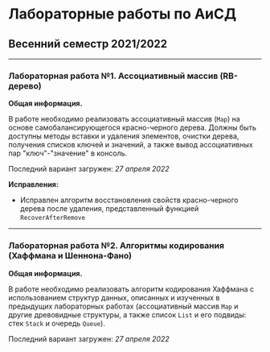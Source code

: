 # Лабораторные работы по АиСД
## Весенний семестр 2021/2022

------------------------------

### Лабораторная работа №1. Ассоциативный массив (RB-дерево)

**Общая информация.**

В работе необходимо реализовать ассоциативный массив (`Map`) на основе самобалансирующегося красно-черного дерева. Должны быть доступны методы вставки и удаления элементов, очистки дерева, получения списков ключей и значений, а также вывод ассоциативных пар "ключ"-"значение" в консоль.

Последний вариант загружен: *27 апреля 2022*

**Исправления:**
- Исправлен алгоритм восстановления свойств красно-черного дерева после удаления, представленный функцией `RecoverAfterRemove`

------------------------------

### Лабораторная работа №2. Алгоритмы кодирования (Хаффмана и Шеннона-Фано)

**Общая информация.**

В работе необходимо реализовать алгоритм кодирования Хаффмана с использованием структур данных, описанных и изученных в предыдущих лабораторных работах (ассоциативный массив `Map` и другие древовидные структуры, а также список `List` и его подвиды: стек `Stack` и очередь `Queue`).

Последний вариант загружен: *27 апреля 2022*
